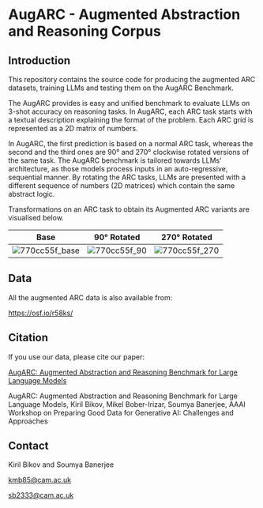 # AugARC - Augmented Abstraction and Reasoning Corpus

## Introduction

This repository contains the source code for producing the augmented ARC datasets, training LLMs and testing them on the AugARC Benchmark.

The AugARC provides is easy and unified benchmark to evaluate LLMs on 3-shot accuracy on reasoning tasks. In AugARC, each ARC task starts with a textual description explaining the format of the problem. Each ARC grid is represented as a 2D matrix of numbers.

In AugARC, the first prediction is based on a normal ARC task, whereas the second and the third ones are 90° and 270° clockwise rotated versions of the same task. The AugARC benchmark is tailored towards LLMs’ architecture, as those models process inputs in an auto-regressive, sequential manner. By rotating the ARC tasks, LLMs are presented with a different sequence of numbers (2D matrices) which contain the same abstract logic.

Transformations on an ARC task to obtain its Augmented ARC variants are visualised below.

| Base | 90° Rotated | 270° Rotated |
|:-------:|:-------:|:-------:|
| ![770cc55f_base](https://github.com/user-attachments/assets/f7410738-9237-4481-9bb3-74ac43614311) | ![770cc55f_90](https://github.com/user-attachments/assets/c14af79d-dcc8-42d9-9c1d-b3b0c796628b) | ![770cc55f_270](https://github.com/user-attachments/assets/f076714b-5c8a-4a59-909b-aa57e9ce9bb5) |


## Data

All the augmented ARC data is also available from:

https://osf.io/r58ks/

## Citation

If you use our data, please cite our paper:

[AugARC: Augmented Abstraction and Reasoning Benchmark for Large Language Models](https://www.researchgate.net/profile/Soumya_Banerjee/publication/388406633_AugARC_Augmented_Abstraction_and_Reasoning_Benchmark_for_Large_Language_Models/links/67972f6a96e7fb48b9a2290c/AugARC-Augmented-Abstraction-and-Reasoning-Benchmark-for-Large-Language-Models.pdf)

AugARC: Augmented Abstraction and Reasoning Benchmark for Large Language Models, Kiril Bikov, Mikel Bober-Irizar, Soumya Banerjee, AAAI Workshop on Preparing Good Data for Generative AI: Challenges and Approaches

## Contact

Kiril Bikov and Soumya Banerjee

kmb85@cam.ac.uk

sb2333@cam.ac.uk


